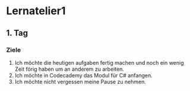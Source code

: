 # Lernatelier1
## 1. Tag
### Ziele
1. Ich möchte die heutigen aufgaben fertig machen und noch ein wenig Zeit förig haben um an anderem zu arbeiten.
2. Ich möchte in Codecademy das Modul für C# anfangen.
3. Ich möchte nicht vergessen meine Pause zu nehmen.
